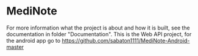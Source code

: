 # MediNote

For more information what the project is about and how it is built, see the documentation in folder "Documentation".
This is the Web API project, for the android app go to https://github.com/sabaton1111/MediNote-Android-master
